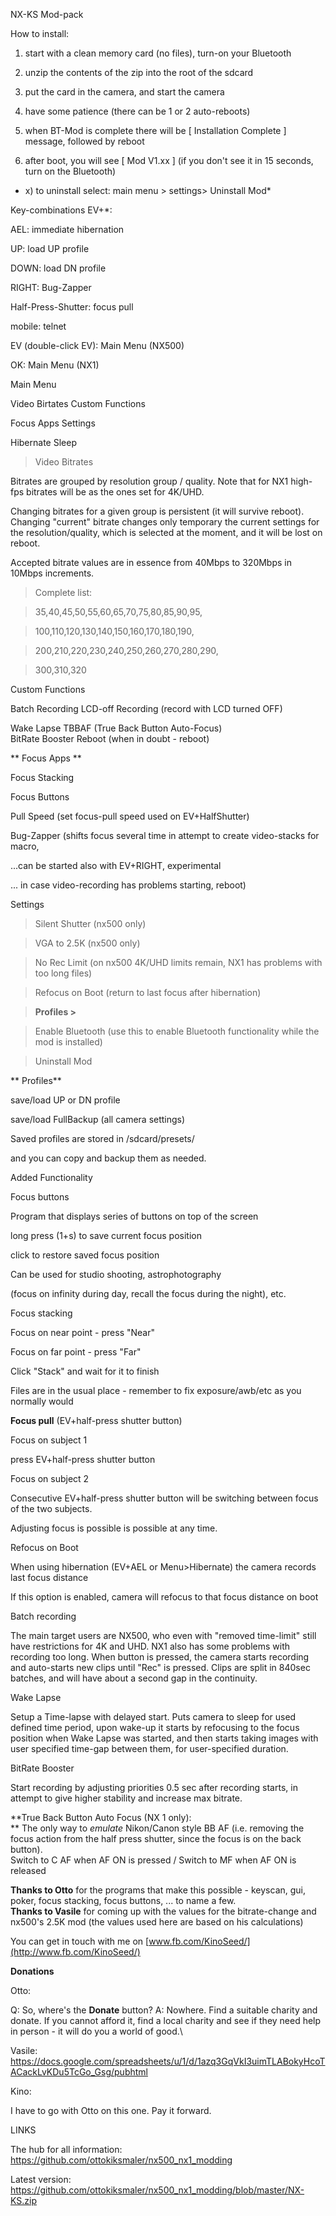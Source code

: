 NX-KS Mod-pack

How to install:

 1) start with a clean memory card (no files), turn-on your Bluetooth

2) unzip the contents of the zip into the root of the sdcard

3) put the card in the camera, and start the camera

4) have some patience (there can be 1 or 2 auto-reboots)

5) when BT-Mod is complete there will be \[ Installation Complete \]
message, followed by reboot

6) after boot, you will see \[ Mod V1.xx \] (if you don\'t see it in 15
seconds, turn on the Bluetooth)

 * x) to uninstall select: main menu \> settings\> Uninstall Mod*

Key-combinations EV+\*:

AEL: immediate hibernation

UP: load UP profile

DOWN: load DN profile

RIGHT: Bug-Zapper

Half-Press-Shutter: focus pull

mobile: telnet

EV (double-click EV): Main Menu (NX500)

OK: Main Menu (NX1)

Main Menu

Video Birtates Custom Functions

Focus Apps Settings

Hibernate Sleep

> Video Bitrates

Bitrates are grouped by resolution group / quality. Note that for NX1
high-fps bitrates will be as the ones set for 4K/UHD.

Changing bitrates for a given group is persistent (it will survive
reboot). Changing "current" bitrate changes only temporary the current
settings for the resolution/quality, which is selected at the moment,
and it will be lost on reboot.

Accepted bitrate values are in essence from 40Mbps to 320Mbps in 10Mbps
increments.

> Complete list:

> 35,40,45,50,55,60,65,70,75,80,85,90,95,

> 100,110,120,130,140,150,160,170,180,190,

> 200,210,220,230,240,250,260,270,280,290,

> 300,310,320

Custom Functions

Batch Recording LCD-off Recording (record with LCD turned OFF)

Wake Lapse TBBAF (True Back Button Auto-Focus)\
BitRate Booster Reboot (when in doubt - reboot)

** Focus Apps **

Focus Stacking

Focus Buttons

Pull Speed (set focus-pull speed used on EV+HalfShutter)

Bug-Zapper (shifts focus several time in attempt to create video-stacks
for macro,

\...can be started also with EV+RIGHT, experimental

... in case video-recording has problems starting, reboot)

Settings

> Silent Shutter (nx500 only)

> VGA to 2.5K (nx500 only)

> No Rec Limit (on nx500 4K/UHD limits remain, NX1 has problems with too
> long files)

> Refocus on Boot (return to last focus after hibernation)

> **Profiles \>**

> Enable Bluetooth (use this to enable Bluetooth functionality while the
> mod is installed)

> Uninstall Mod

** Profiles**

save/load UP or DN profile

save/load FullBackup (all camera settings)

Saved profiles are stored in /sdcard/presets/

and you can copy and backup them as needed.

Added Functionality

Focus buttons

Program that displays series of buttons on top of the screen

long press (1+s) to save current focus position

click to restore saved focus position

Can be used for studio shooting, astrophotography

(focus on infinity during day, recall the focus during the night), etc.

Focus stacking

Focus on near point - press \"Near\"

Focus on far point - press \"Far\"

Click \"Stack\" and wait for it to finish

Files are in the usual place - remember to fix exposure/awb/etc as you
normally would

**Focus pull** (EV+half-press shutter button)

Focus on subject 1

press EV+half-press shutter button

Focus on subject 2

Consecutive EV+half-press shutter button will be switching between focus
of the two subjects.

Adjusting focus is possible is possible at any time.

Refocus on Boot

When using hibernation (EV+AEL or Menu\>Hibernate) the camera records
last focus distance

If this option is enabled, camera will refocus to that focus distance on
boot

Batch recording

The main target users are NX500, who even with \"removed time-limit\"
still have restrictions for 4K and UHD. NX1 also has some problems with
recording too long. When button is pressed, the camera starts recording
and auto-starts new clips until \"Rec\" is pressed. Clips are split in
840sec batches, and will have about a second gap in the continuity.

Wake Lapse

Setup a Time-lapse with delayed start. Puts camera to sleep for used
defined time period, upon wake-up it starts by refocusing to the focus
position when Wake Lapse was started, and then starts taking images with
user specified time-gap between them, for user-specified duration.

BitRate Booster

Start recording by adjusting priorities 0.5 sec after recording starts,
in attempt to give higher stability and increase max bitrate.

**True Back Button Auto Focus (NX 1 only):\
** The only way to *emulate* Nikon/Canon style BB AF (i.e. removing the
focus action from the half press shutter, since the focus is on the back
button).\
Switch to C AF when AF ON is pressed / Switch to MF when AF ON is
released

**Thanks to Otto** for the programs that make this possible - keyscan,
gui, poker, focus stacking, focus buttons, \... to name a few.\
**Thanks to Vasile** for coming up with the values for the
bitrate-change and nx500\'s 2.5K mod (the values used here are based on
his calculations)

You can get in touch with me on
[www.fb.com/KinoSeed/](http://www.fb.com/KinoSeed/)

**Donations**

Otto:

Q: So, where\'s the **Donate** button? A: Nowhere. Find a suitable
charity and donate. If you cannot afford it, find a local charity and
see if they need help in person - it will do you a world of good.\

Vasile:
<https://docs.google.com/spreadsheets/u/1/d/1azq3GqVkI3uimTLABokyHcoTACackLvKDu5TcGo_Gsg/pubhtml>

Kino:

I have to go with Otto on this one. Pay it forward.

LINKS

The hub for all information:
<https://github.com/ottokiksmaler/nx500_nx1_modding>

Latest version:
<https://github.com/ottokiksmaler/nx500_nx1_modding/blob/master/NX-KS.zip>
